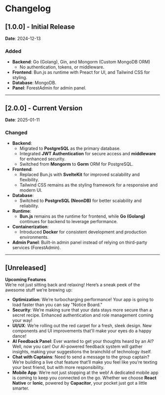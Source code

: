 # Changelog

## [1.0.0] - Initial Release
**Date**: 2024-12-13

### Added
- **Backend**: Go (Golang), Gin, and Mongorm (Custom MongoDB ORM)
  - No authentication, tokens, or middleware.
- **Frontend**: Bun.js as runtime with Preact for UI, and Tailwind CSS for styling.
- **Database**: MongoDB.
- **Panel**: ForestAdmin for admin panel.

---

## [2.0.0] - Current Version
**Date**: 2025-01-11

### Changed
- **Backend**:
  - Migrated to **PostgreSQL** as the primary database.
  - Integrated **JWT Authentication** for secure access and **middleware** for enhanced security.
  - Switched from **Mongorm** to **Gorm** ORM for PostgreSQL.
- **Frontend**: 
  - Replaced Bun.js with **SvelteKit** for improved scalability and flexibility.
  - Tailwind CSS remains as the styling framework for a responsive and modern UI.
- **Database**:
  - Switched to **PostgreSQL (NeonDB)** for better scalability and reliability.
- **Runtime**: 
  - **Bun.js** remains as the runtime for frontend, while **Go (Golang)** continues for backend to leverage performance.
- **Containerization**:
  - Introduced **Docker** for consistent development and production environments.
- **Admin Panel**: Built-in admin panel instead of relying on third-party services (ForestAdmin).
  
---

## [Unreleased]
**Upcoming Features**  
We’re not just sitting back and relaxing! Here’s a sneak peek of the awesome stuff we’re brewing up:

- **Optimization**: We’re turbocharging performance! Your app is going to load faster than you can say "Notice Board."  
- **Security**: We’re making sure that your data stays more secure than a secret recipe. Enhanced authentication and role management coming your way!  
- **UI/UX**: We’re rolling out the red carpet for a fresh, sleek design. New components and UI improvements that'll make your eyes do a happy dance!  
- **AI Feedback Panel**: Ever wanted to get your thoughts heard by an AI? Well, now you can! Our AI-powered feedback system will gather insights, making your suggestions the brainchild of technology itself.  
- **Chat with Captains**: Need to send a message to the group captain? We’re building a live chat feature that’ll make you feel like you’re texting your best friend, but with more responsibility.  
- **Mobile App**: We’re not just stopping at the web! A dedicated mobile app is coming to keep you connected on the go. Whether we choose **React Native** or **Ionic**, powered by **Capacitor**, your pocket just got a little smarter.  

